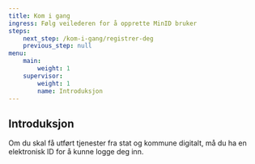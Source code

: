 ```yaml
---
title: Kom i gang
ingress: Følg veilederen for å opprette MinID bruker
steps:
    next_step: /kom-i-gang/registrer-deg
    previous_step: null
menu:
    main:
        weight: 1
    supervisor:
        weight: 1
        name: Introduksjon
---
```


## Introduksjon

Om du skal få utført tjenester fra stat og kommune digitalt, må du ha en elektronisk ID for å kunne logge deg inn.
